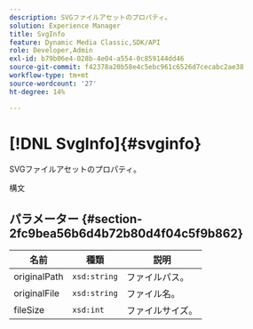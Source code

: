 ```yaml
---
description: SVGファイルアセットのプロパティ。
solution: Experience Manager
title: SvgInfo
feature: Dynamic Media Classic,SDK/API
role: Developer,Admin
exl-id: b79b06e4-028b-4e04-a554-0c859144dd46
source-git-commit: f42378a20b58e4c5ebc961c6526d7cecabc2ae38
workflow-type: tm+mt
source-wordcount: '27'
ht-degree: 14%

---
```


# [!DNL SvgInfo]{#svginfo}

SVGファイルアセットのプロパティ。

構文

## パラメーター {#section-2fc9bea56b6d4b72b80d4f04c5f9b862}

| 名前 | 種類 | 説明 |
|---|---|---|
| originalPath | `xsd:string` | ファイルパス。 |
| originalFile | `xsd:string` | ファイル名。 |
| fileSize | `xsd:int` | ファイルサイズ。 |

